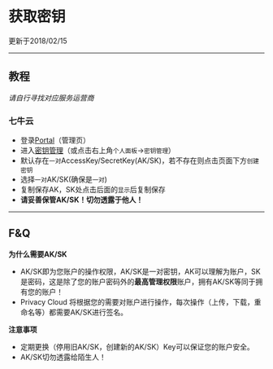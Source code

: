 # 获取密钥
更新于2018/02/15

---

## 教程

*请自行寻找对应服务运营商*

### 七牛云

- 登录[Portal](http://portal.qiniu.com)（管理页）
- 进入[密钥管理](https://portal.qiniu.com/user/key)（或点击右上角`个人面板`->`密钥管理`）
- 默认存在`一对`AccessKey/SecretKey(AK/SK)，若不存在则点击页面下方`创建密钥`
- 选择`一对`AK/SK(确保是`一对`)
- 复制保存AK，SK处点击后面的`显示`后复制保存
- **请妥善保管AK/SK！切勿透露于他人！**

---

## F&Q

**为什么需要AK/SK**

- AK/SK即为您账户的操作权限，AK/SK是一对密钥，AK可以理解为账户，SK是密码，这是除了您的账户密码外的**最高管理权限**账户，拥有AK/SK等同于拥有您的账户！
- Privacy Cloud 将根据您的需要对账户进行操作，每次操作（上传，下载，重命名等）都需要AK/SK进行签名。

**注意事项**

- 定期更换（停用旧AK/SK，创建新的AK/SK）Key可以保证您的账户安全。
- AK/SK切勿透露给陌生人！
